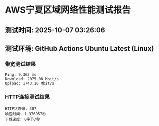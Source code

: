 # AWS宁夏区域网络性能测试报告
## 测试时间: 2025-10-07 03:26:06
## 测试环境: GitHub Actions Ubuntu Latest (Linux)

### 带宽测试结果
```
Ping: 9.363 ms
Download: 2075.08 Mbit/s
Upload: 1743.16 Mbit/s
```

### HTTP连接测试结果
```
HTTP状态码: 307
响应时间: 1.376957秒
下载速度: 0字节/秒
```

